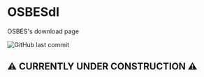 # OSBESdl
OSBES's download page

![GitHub last commit](https://img.shields.io/github/last-commit/OpenSauce04/OSBESdl)

## ⚠️ CURRENTLY UNDER CONSTRUCTION ⚠️

